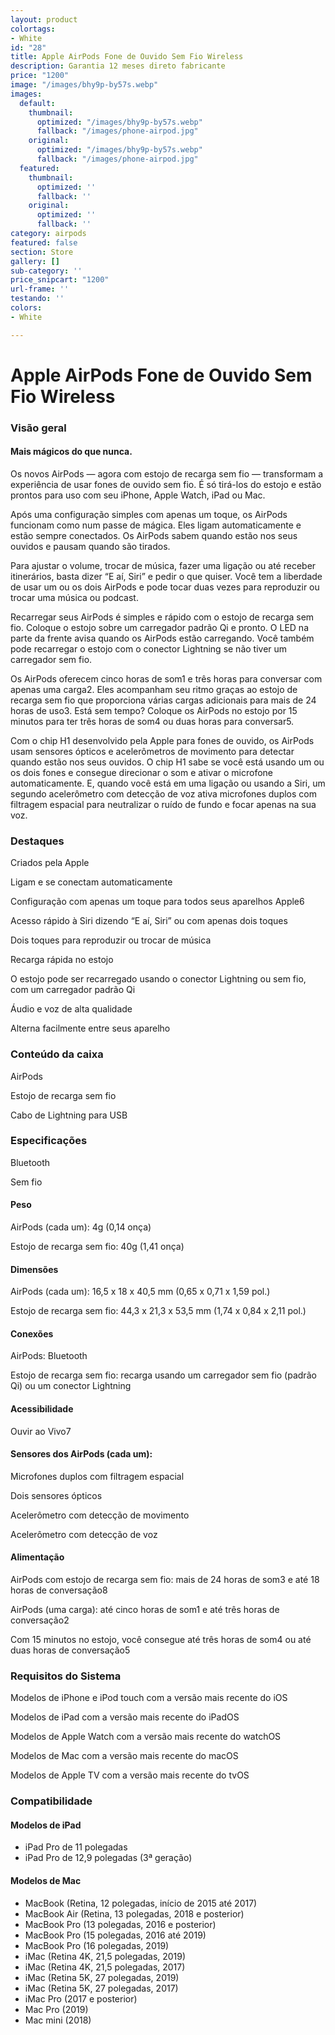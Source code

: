 ```yaml
---
layout: product
colortags:
- White
id: "28"
title: Apple AirPods Fone de Ouvido Sem Fio Wireless
description: Garantia 12 meses direto fabricante
price: "1200"
image: "/images/bhy9p-by57s.webp"
images:
  default:
    thumbnail:
      optimized: "/images/bhy9p-by57s.webp"
      fallback: "/images/phone-airpod.jpg"
    original:
      optimized: "/images/bhy9p-by57s.webp"
      fallback: "/images/phone-airpod.jpg"
  featured:
    thumbnail:
      optimized: ''
      fallback: ''
    original:
      optimized: ''
      fallback: ''
category: airpods
featured: false
section: Store
gallery: []
sub-category: ''
price_snipcart: "1200"
url-frame: ''
testando: ''
colors:
- White

---
```

# Apple AirPods Fone de Ouvido Sem Fio Wireless

### Visão geral

#### Mais mágicos do que nunca.

Os novos AirPods — agora com estojo de recarga sem fio — transformam a experiência de usar fones de ouvido sem fio. É só tirá-los do estojo e estão prontos para uso com seu iPhone, Apple Watch, iPad ou Mac.

Após uma configuração simples com apenas um toque, os AirPods funcionam como num passe de mágica. Eles ligam automaticamente e estão sempre conectados. Os AirPods sabem quando estão nos seus ouvidos e pausam quando são tirados.

Para ajustar o volume, trocar de música, fazer uma ligação ou até receber itinerários, basta dizer “E aí, Siri” e pedir o que quiser. Você tem a liberdade de usar um ou os dois AirPods e pode tocar duas vezes para reproduzir ou trocar uma música ou podcast.

Recarregar seus AirPods é simples e rápido com o estojo de recarga sem fio. Coloque o estojo sobre um carregador padrão Qi e pronto. O LED na parte da frente avisa quando os AirPods estão carregando. Você também pode recarregar o estojo com o conector Lightning se não tiver um carregador sem fio.

Os AirPods oferecem cinco horas de som1 e três horas para conversar com apenas uma carga2. Eles acompanham seu ritmo graças ao estojo de recarga sem fio que proporciona várias cargas adicionais para mais de 24 horas de uso3. Está sem tempo? Coloque os AirPods no estojo por 15 minutos para ter três horas de som4 ou duas horas para conversar5.

Com o chip H1 desenvolvido pela Apple para fones de ouvido, os AirPods usam sensores ópticos e acelerômetros de movimento para detectar quando estão nos seus ouvidos. O chip H1 sabe se você está usando um ou os dois fones e consegue direcionar o som e ativar o microfone automaticamente. E, quando você está em uma ligação ou usando a Siri, um segundo acelerômetro com detecção de voz ativa microfones duplos com filtragem espacial para neutralizar o ruído de fundo e focar apenas na sua voz.

### Destaques

Criados pela Apple

Ligam e se conectam automaticamente

Configuração com apenas um toque para todos seus aparelhos Apple6

Acesso rápido à Siri dizendo “E aí, Siri” ou com apenas dois toques

Dois toques para reproduzir ou trocar de música

Recarga rápida no estojo

O estojo pode ser recarregado usando o conector Lightning ou sem fio, com um carregador padrão Qi

Áudio e voz de alta qualidade

Alterna facilmente entre seus aparelho

### Conteúdo da caixa

AirPods

Estojo de recarga sem fio

Cabo de Lightning para USB

### Especificações

Bluetooth

Sem fio

#### Peso

AirPods (cada um): 4g (0,14 onça)

Estojo de recarga sem fio: 40g (1,41 onça)

#### Dimensões

AirPods (cada um): 16,5 x 18 x 40,5 mm (0,65 x 0,71 x 1,59 pol.)

Estojo de recarga sem fio: 44,3 x 21,3 x 53,5 mm (1,74 x 0,84 x 2,11 pol.)

#### Conexões

AirPods: Bluetooth

Estojo de recarga sem fio: recarga usando um carregador sem fio (padrão Qi) ou um conector Lightning

#### Acessibilidade

Ouvir ao Vivo7

#### Sensores dos AirPods (cada um):

Microfones duplos com filtragem espacial

Dois sensores ópticos

Acelerômetro com detecção de movimento

Acelerômetro com detecção de voz

#### Alimentação

AirPods com estojo de recarga sem fio: mais de 24 horas de som3 e até 18 horas de conversação8

AirPods (uma carga): até cinco horas de som1 e até três horas de conversação2

Com 15 minutos no estojo, você consegue até três horas de som4 ou até duas horas de conversação5

### Requisitos do Sistema

Modelos de iPhone e iPod touch com a versão mais recente do iOS

Modelos de iPad com a versão mais recente do iPadOS

Modelos de Apple Watch com a versão mais recente do watchOS

Modelos de Mac com a versão mais recente do macOS

Modelos de Apple TV com a versão mais recente do tvOS

### Compatibilidade

#### Modelos de iPad

* iPad Pro de 11 polegadas
* iPad Pro de 12,9 polegadas (3ª geração)

#### Modelos de Mac

* MacBook (Retina, 12 polegadas, início de 2015 até 2017)
* MacBook Air (Retina, 13 polegadas, 2018 e posterior)
* MacBook Pro (13 polegadas, 2016 e posterior)
* MacBook Pro (15 polegadas, 2016 até 2019)
* MacBook Pro (16 polegadas, 2019)
* iMac (Retina 4K, 21,5 polegadas, 2019)
* iMac (Retina 4K, 21,5 polegadas, 2017)
* iMac (Retina 5K, 27 polegadas, 2019)
* iMac (Retina 5K, 27 polegadas, 2017)
* iMac Pro (2017 e posterior)
* Mac Pro (2019)
* Mac mini (2018)
